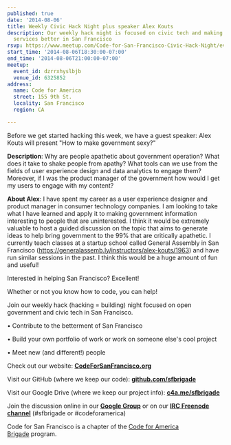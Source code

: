 ```yaml
---
published: true
date: '2014-08-06'
title: Weekly Civic Hack Night plus speaker Alex Kouts
description: Our weekly hack night is focused on civic tech and making government
  services better in San Francisco
rsvp: https://www.meetup.com/Code-for-San-Francisco-Civic-Hack-Night/events/193535152/
start_time: '2014-08-06T18:30:00-07:00'
end_time: '2014-08-06T21:00:00-07:00'
meetup:
  event_id: dzrrxhyslbjb
  venue_id: 6325852
address:
  name: Code for America
  street: 155 9th St.
  locality: San Francisco
  region: CA

---
```

<!-- imported via scripts/generate-events-from-meetup -->
<p>Before we get started hacking this week, we have a guest speaker: Alex Kouts will present "How to make government sexy?"</p> <p><b>Description</b>: Why are people apathetic about government operation? What does it take to shake people from apathy? What tools can we use from the fields of user experience design and data analytics to engage them? Moreover, if I was the product manager of the government how would I get my users to engage with my content?</p> <p><b>About Alex</b>: I have spent my career as a user experience designer and product manager in consumer technology companies. I am looking to take what I have learned and apply it to making government information interesting to people that are uninterested. I think it would be extremely valuable to host a guided discussion on the topic that aims to generate ideas to help bring government to the 99% that are critically apathetic. I currently teach classes at a startup school called General Assembly in San Francisco (<a href="https://generalassemb.ly/instructors/alex-kouts/1963"><a href="https://generalassemb.ly/instructors/alex-kouts/1963" class="linkified">https://generalassemb.ly/instructors/alex-kouts/1963</a></a>) and have run similar sessions in the past. I think this would be a huge amount of fun and useful!</p> <p>



Interested in helping San Francisco? Excellent!</p> <p>Whether or not you know how to code, you can help! </p> <p>Join our weekly hack (hacking = building) night focused on open government and civic tech in San Francisco. </p> <p>• Contribute to the betterment of San Francisco</p> <p>• Build your own portfolio of work or work on someone else's cool project</p> <p>• Meet new (and different!) people</p> <p>


Check out our website: <a href="http://www.codeforsanfrancisco.org"><b>CodeForSanFrancisco.org</b></a></p> <p>Visit our GitHub (where we keep our code): <a href="https://www.github.com/sfbrigade"><b>github.com/sfbrigade</b></a></p> <p>Visit our Google Drive (where we keep our project info): <a href="http://c4a.me/sfbrigade"><b>c4a.me/sfbrigade</b></a></p> <p>Join the discussion online in our <a href="https://groups.google.com/forum/#!forum/code-for-san-francisco"><b>Google Group</b></a> or on our <a href="http://webchat.freenode.net/"><b>IRC Freenode channel</b></a> (#sfbrigade or #codeforamerica) </p> <p>


Code for San Francisco is a chapter of the <a href="http://brigade.codeforamerica.org/">Code for America Brigade</a> program.</p> 
